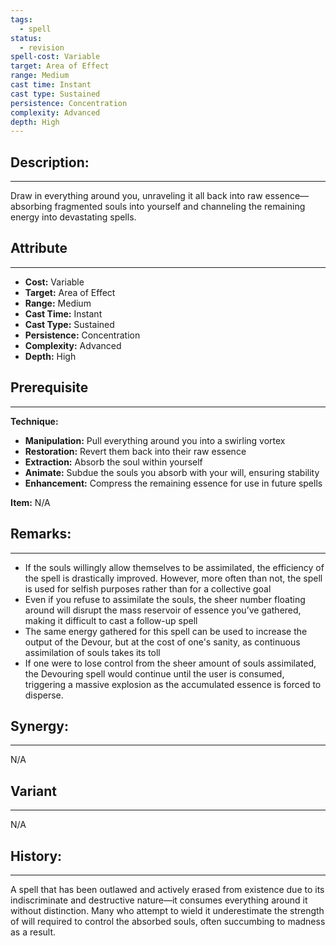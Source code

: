 ```yaml
---
tags:
  - spell
status:
  - revision
spell-cost: Variable
target: Area of Effect
range: Medium
cast time: Instant
cast type: Sustained
persistence: Concentration
complexity: Advanced
depth: High
---
```

## Description:  
---  
Draw in everything around you, unraveling it all back into raw essence—absorbing fragmented souls into yourself and channeling the remaining energy into devastating spells.  
  
## Attribute  
___  
- __Cost:__ Variable  
- __Target:__ Area of Effect  
- __Range:__ Medium  
- __Cast Time:__ Instant  
- __Cast Type:__ Sustained  
- __Persistence:__ Concentration  
- __Complexity:__ Advanced  
- __Depth:__ High  
  
## Prerequisite  
___  
  
__Technique:__  
  
- __Manipulation:__ Pull everything around you into a swirling vortex  
- __Restoration:__ Revert them back into their raw essence  
- __Extraction:__ Absorb the soul within yourself  
- __Animate:__ Subdue the souls you absorb with your will, ensuring stability  
- __Enhancement:__ Compress the remaining essence for use in future spells  
  
__Item:__ N/A  
  
## Remarks:  
___  
- If the souls willingly allow themselves to be assimilated, the efficiency of the spell is drastically improved. However, more often than not, the spell is used for selfish purposes rather than for a collective goal  
- Even if you refuse to assimilate the souls, the sheer number floating around will disrupt the mass reservoir of essence you’ve gathered, making it difficult to cast a follow-up spell  
- The same energy gathered for this spell can be used to increase the output of the Devour, but at the cost of one's sanity, as continuous assimilation of souls takes its toll  
- If one were to lose control from the sheer amount of souls assimilated, the Devouring spell would continue until the user is consumed, triggering a massive explosion as the accumulated essence is forced to disperse.  
  
## Synergy:  
___  
N/A  
  
## Variant  
___  
N/A  
  
## History:  
___  
A spell that has been outlawed and actively erased from existence due to its indiscriminate and destructive nature—it consumes everything around it without distinction. Many who attempt to wield it underestimate the strength of will required to control the absorbed souls, often succumbing to madness as a result.